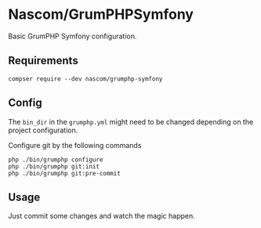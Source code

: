 # Nascom/GrumPHPSymfony
Basic GrumPHP Symfony configuration.

##  Requirements
```composer
compser require --dev nascom/grumphp-symfony
```

##  Config
The `bin_dir` in the `grumphp.yml` might need to be changed depending on the project configuration. 

Configure git by the following commands
```
php ./bin/grumphp configure
php ./bin/grumphp git:init
php ./bin/grumphp git:pre-commit
```

##  Usage
Just commit some changes and watch the magic happen.
